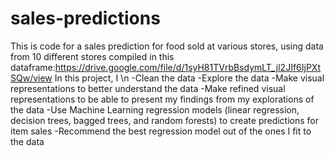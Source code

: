 # sales-predictions
This is code for a sales prediction for food sold at various stores, using data from 10 different stores compiled in this dataframe:https://drive.google.com/file/d/1syH81TVrbBsdymLT_jl2JIf6IjPXtSQw/view
In this project, I \n
  -Clean the data
  -Explore the data
  -Make visual representations to better understand the data
  -Make refined visual representations to be able to present my findings from my explorations of the data
  -Use Machine Learning regression models (linear regression, decision trees, bagged trees, and random forests) to create predictions for item sales
  -Recommend the best regression model out of the ones I fit to the data
